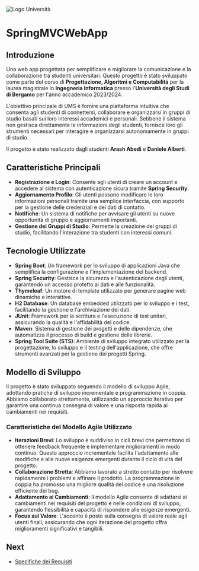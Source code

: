 ![Logo Università](https://www.unibg.it/themes/custom/unibg/logo.svg)  <!-- Sostituisci con il percorso effettivo al logo dell'università -->

# SpringMVCWebApp

## Introduzione

Una web app progettata per semplificare e migliorare la comunicazione e la collaborazione tra studenti universitari. Questo progetto è stato sviluppato come parte del corso di **Progettazione, Algoritmi e Computabilità** per la laurea magistrale in **Ingegneria Informatica** presso l'**Università degli Studi di Bergamo** per l'anno accademico 2023/2024.

L'obiettivo principale di UMS è fornire una piattaforma intuitiva che consenta agli studenti di connettersi, collaborare e organizzarsi in gruppi di studio basati sui loro interessi accademici e personali. Sebbene il sistema non gestisca direttamente le informazioni degli studenti, fornisce loro gli strumenti necessari per interagire e organizzarsi autonomamente in gruppi di studio. 

Il progetto è stato realizzato dagli studenti **Arash Abedi** e **Daniele Alberti**.

## Caratteristiche Principali

- **Registrazione e Login**: Consente agli utenti di creare un account e accedere al sistema con autenticazione sicura tramite **Spring Security**.
- **Aggiornamento Profilo**: Gli utenti possono modificare le loro informazioni personali tramite una semplice interfaccia, con supporto per la gestione delle credenziali e dei dati di contatto.
- **Notifiche**: Un sistema di notifiche per avvisare gli utenti su nuove opportunità di gruppo e aggiornamenti importanti.
- **Gestione dei Gruppi di Studio**: Permette la creazione dei gruppi di studio, facilitando l'interazione tra studenti con interessi comuni.

## Tecnologie Utilizzate

- **Spring Boot**: Un framework per lo sviluppo di applicazioni Java che semplifica la configurazione e l'implementazione del backend.
- **Spring Security**: Gestisce la sicurezza e l'autenticazione degli utenti, garantendo un accesso protetto ai dati e alle funzionalità.
- **Thymeleaf**: Un motore di template utilizzato per generare pagine web dinamiche e interattive.
- **H2 Database**: Un database embedded utilizzato per lo sviluppo e i test, facilitando la gestione e l'archiviazione dei dati.
- **JUnit**: Framework per la scrittura e l'esecuzione di test unitari, assicurando la qualità e l'affidabilità del codice.
- **Maven**: Sistema di gestione dei progetti e delle dipendenze, che automatizza il processo di build e gestione delle librerie.
- **Spring Tool Suite (STS)**: Ambiente di sviluppo integrato utilizzato per la progettazione, lo sviluppo e il testing dell'applicazione, che offre strumenti avanzati per la gestione dei progetti Spring.

## Modello di Sviluppo

Il progetto è stato sviluppato seguendo il modello di sviluppo Agile, adottando pratiche di sviluppo incrementale e programmazione in coppia. Abbiamo collaborato strettamente, utilizzando un approccio iterativo per garantire una continua consegna di valore e una risposta rapida ai cambiamenti nei requisiti.

### Caratteristiche del Modello Agile Utilizzato

- **Iterazioni Brevi**: Lo sviluppo è suddiviso in cicli brevi che permettono di ottenere feedback frequente e implementare miglioramenti in modo continuo. Questo approccio incrementale facilita l'adattamento alle modifiche e alle nuove esigenze emergenti durante il ciclo di vita del progetto.
- **Collaborazione Stretta**: Abbiamo lavorato a stretto contatto per risolvere rapidamente i problemi e affinare il prodotto. La programmazione in coppia ha promosso una migliore qualità del codice e una risoluzione efficiente dei bug.
- **Adattamento ai Cambiamenti**: Il modello Agile consente di adattarsi ai cambiamenti nei requisiti del progetto e nelle condizioni di sviluppo, garantendo flessibilità e capacità di rispondere alle esigenze emergenti.
- **Focus sul Valore**: L'accento è posto sulla consegna di valore reale agli utenti finali, assicurando che ogni iterazione del progetto offra miglioramenti significativi e tangibili.

## Next

- [Specifiche dei Requisiti](https://github.com/arashabe/ums/blob/main/Documento%20di%20Specifica%20dei%20Requisiti%20Software.md)

